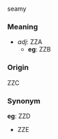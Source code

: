 seamy
### Meaning
+ _adj_: ZZA
    + __eg__: ZZB

### Origin

ZZC

### Synonym

__eg__: ZZD

+ ZZE


